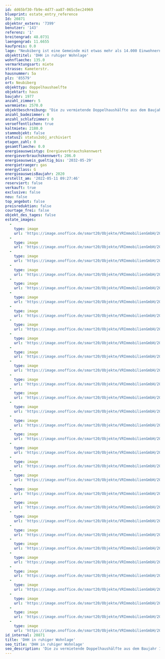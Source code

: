 ```yaml
---
id: dd65bf30-fb9e-4d77-aa87-065c5ec24969
blueprint: estate_entry_reference
Id: 20871
objektnr_extern: '7399'
benutzer: '143'
referenz: '1'
breitengrad: 48.0731
laengengrad: 11.6655
kaufpreis: 0.0
lage: "Neubiberg ist eine Gemeinde mit etwas mehr als 14.000 Einwohnern.\r\nDer beliebte Vorort im Münchner Südosten, besitzt durch seine Lage im Grünen, der Nähe zur City und dem vielfältigen Kulturangebot eine hohe Anziehungskraft. Weiter zeichnet sich Neubiberg durch seine hervorragende Infrastruktur aus: S-Bahnanschluss, U-Bahnzubringer ab Neuperlach-Süd (U5), alle Schulen bis hin zum sehr anerkannten Gymnasium, Kindergärten, Ärzte und Einkaufsmöglichkeiten, Sportanlagen, Umweltgarten u.v.m. befinden sich hier. Sportliche Betätigung ist vielerlei Hinsicht möglich. Das Vereinsregister zählt an die 100 Vereine. Über die Ortsumgehung München erreichen Sie den Flughafen in ca. 30 Minuten. Durch die günstige Lage erreichen Sie auch in etwa 3 Minuten die Autobahn A 8, die Sie zu den beliebten Seen und Bergen im Bayerischen Oberland bringt – oder zu noch mehr Shopping- und Kulturgenuss in der Münchner Innenstadt. Zusammenfassend - alles liegt in bequemer Reichweite, vieles ist auch zu Fuß oder mit dem Fahrrad erreichbar."
objekttitel: 'DHH in ruhiger Wohnlage'
wohnflaeche: 135.0
vermarktungsart: miete
strasse: Kameterstr.
hausnummer: 5a
plz: '85579'
ort: Neubiberg
objekttyp: doppelhaushaelfte
objektart: haus
baujahr: 1977
anzahl_zimmer: 5
warmmiete: 2570.0
objektbeschreibung: "Die zu vermietende Doppelhaushälfte aus dem Baujahr 1977 befindet sich ruhiger Südlage im Münchner Vorort Neubiberg. Mit ihrer sonnigen Terrasse, Balkon und großem Garten lädt sie zum langen Verweilen an sommerlichen Tagen ein. Im Erdgeschoss befindet sich ein eingebaute Garderobe, das Gäste-WC, eine Einbauküche mit Sitzecke im Landhausstil und das großzügige Wohnzimmer.\r\nDas Wohnzimmer besticht vor allem durch die großen Fensterflächen und einem direkten Zugang zur Terrasse. Im Obergeschoss befinden sich drei Schlafzimmer und ein großes Badezimmer mit einem Doppelwaschbecken, Wanne und Duschkabine. Der Balkon kann über beide Schlafzimmer auf der Südseite erreicht werden. Das Dachgeschoss überzeugt mit einem groß ausgebauten Raum welcher als weiteres Schlafzimmer oder Büro genutzt werden kann und ebenfalls noch ein kleines Badezimmer mit Dusche und Waschbecken bietet. Der Keller ist in drei Räume, bestehend aus Heiz-/Hauswitschaftsraum, Abstellkammer und durch mit einem Lichtschacht beleuchteten Hobbyraum mit angeschlossener Sauna unterteilt. Haustiere sind erlaubt. Die Immobilie steht ab 01.08.2022 zur Verfügung.\r\n\r\nInsgesamt bietet die Immobilie ca. 135 m² Wohnfläche und somit ausreichend Platz für die ganze Familie. Befeuert wird die Doppelhaushälfte mit einer nahezu neuwertigen Gastherme aus dem Jahr 2020. Sämtliche umlagefähigen Betriebskosten sind vom Mieter zu tragen.\r\n\r\nKaution: 3 Nettomonatsmieten (= 6.540,00€)"
anzahl_badezimmer: 0
anzahl_schlafzimmer: 0
veroeffentlichen: true
kaltmiete: 2180.0
stammobjekt: false
status2: status2obj_archiviert
etagen_zahl: 0
gesamtflaeche: 0.0
energieausweistyp: Energieverbrauchskennwert
energieverbrauchskennwert: 206.0
energieausweis_gueltig_bis: '2032-05-29'
energietraeger: gas
energyClass: G
energieausweisBaujahr: 2020
erstellt_am: '2022-05-11 09:27:46'
reserviert: false
verkauft: true
exclusive: false
neu: false
top_angebot: false
preisreduktion: false
courtage_frei: false
objekt_des_tages: false
estate_images:
  -
    type: image
    url: 'https://image.onoffice.de/smart20/Objekte/VRImmobilienGmbH/20871/4f17f073-5229-467b-9466-0642eebe594f.jpg'
  -
    type: image
    url: 'https://image.onoffice.de/smart20/Objekte/VRImmobilienGmbH/20871/70820414-b3ca-4bcd-a975-3bb02e831161.jpg'
  -
    type: image
    url: 'https://image.onoffice.de/smart20/Objekte/VRImmobilienGmbH/20871/b23932e6-87f0-4d2a-a7dc-4e24d01323eb.jpg'
  -
    type: image
    url: 'https://image.onoffice.de/smart20/Objekte/VRImmobilienGmbH/20871/4d7a3589-8167-4690-ba5a-6eb0e5673ca0.jpg'
  -
    type: image
    url: 'https://image.onoffice.de/smart20/Objekte/VRImmobilienGmbH/20871/9afdbdf7-7f6f-4132-94a7-4fb5b4a10615.jpg'
  -
    type: image
    url: 'https://image.onoffice.de/smart20/Objekte/VRImmobilienGmbH/20871/3230a5d6-6b3e-494a-acb5-f371e0a81f1d.jpg'
  -
    type: image
    url: 'https://image.onoffice.de/smart20/Objekte/VRImmobilienGmbH/20871/e76ca0f3-d216-4632-829b-bbae2f4462da.jpg'
  -
    type: image
    url: 'https://image.onoffice.de/smart20/Objekte/VRImmobilienGmbH/20871/7e552b8b-239f-4336-978a-a89a6b61e6dd.jpg'
  -
    type: image
    url: 'https://image.onoffice.de/smart20/Objekte/VRImmobilienGmbH/20871/5a17fcab-3e28-48c2-8f99-e6bd575c0ca4.jpg'
  -
    type: image
    url: 'https://image.onoffice.de/smart20/Objekte/VRImmobilienGmbH/20871/a517b6e4-7fb0-4024-a396-9357764da5ce.jpg'
  -
    type: image
    url: 'https://image.onoffice.de/smart20/Objekte/VRImmobilienGmbH/20871/aa685063-4bf7-462b-9856-2b0682580141.jpg'
  -
    type: image
    url: 'https://image.onoffice.de/smart20/Objekte/VRImmobilienGmbH/20871/4b9e218e-6c64-42be-b5c4-4a9efefa4ef2.jpg'
  -
    type: image
    url: 'https://image.onoffice.de/smart20/Objekte/VRImmobilienGmbH/20871/8709e15c-ac12-4e90-9b31-45c4981f6e0d.jpg'
  -
    type: image
    url: 'https://image.onoffice.de/smart20/Objekte/VRImmobilienGmbH/20871/8bca4c27-9c23-4c1b-ba0f-cc3f79558f20.jpg'
  -
    type: image
    url: 'https://image.onoffice.de/smart20/Objekte/VRImmobilienGmbH/20871/01b4a689-2a85-4dfb-a59c-f79b2303176d.jpg'
  -
    type: image
    url: 'https://image.onoffice.de/smart20/Objekte/VRImmobilienGmbH/20871/44be557b-cb2c-43da-8217-6dfa0a20c61f.jpg'
  -
    type: image
    url: 'https://image.onoffice.de/smart20/Objekte/VRImmobilienGmbH/20871/78666a6d-f646-47e1-bc50-a613b3c064f0.jpg'
  -
    type: image
    url: 'https://image.onoffice.de/smart20/Objekte/VRImmobilienGmbH/20871/334ef83d-064d-43c8-9fd9-3f41439cc6f9.jpg'
  -
    type: image
    url: 'https://image.onoffice.de/smart20/Objekte/VRImmobilienGmbH/20871/417e60f3-00ac-4209-8069-ef35f0316d8e.jpg'
  -
    type: image
    url: 'https://image.onoffice.de/smart20/Objekte/VRImmobilienGmbH/20871/3ffe3362-2c0a-4c01-bbb1-1bc774c1c406.jpg'
  -
    type: image
    url: 'https://image.onoffice.de/smart20/Objekte/VRImmobilienGmbH/20871/46113d87-98ad-4424-b30f-1dcdd9da2ca0.jpg'
  -
    type: image
    url: 'https://image.onoffice.de/smart20/Objekte/VRImmobilienGmbH/20871/4596def9-8f77-491f-840a-a94b82001c88.jpg'
  -
    type: image
    url: 'https://image.onoffice.de/smart20/Objekte/VRImmobilienGmbH/20871/1161629c-7a5b-455b-b1b7-e0e9a709233a.jpg'
  -
    type: image
    url: 'https://image.onoffice.de/smart20/Objekte/VRImmobilienGmbH/20871/807a8ec1-6544-4bac-85d3-f70da85d1c19.jpg'
  -
    type: image
    url: 'https://image.onoffice.de/smart20/Objekte/VRImmobilienGmbH/20871/d7f7b6bc-c66b-41ad-9fbe-62191f4cba19.jpg'
  -
    type: image
    url: 'https://image.onoffice.de/smart20/Objekte/VRImmobilienGmbH/20871/f1b68ad1-e993-4375-ac57-527b96d44864.jpg'
  -
    type: image
    url: 'https://image.onoffice.de/smart20/Objekte/VRImmobilienGmbH/20871/de7da8d3-d75c-465d-a855-6fb4d0331f82.jpg'
  -
    type: image
    url: 'https://image.onoffice.de/smart20/Objekte/VRImmobilienGmbH/20871/1fafca5d-fd59-4b15-8136-bdc305346871.jpg'
  -
    type: image
    url: 'https://image.onoffice.de/smart20/Objekte/VRImmobilienGmbH/20871/da6d5598-9fbe-4cae-9e0f-6e4339d3a700.jpg'
  -
    type: image
    url: 'https://image.onoffice.de/smart20/Objekte/VRImmobilienGmbH/20871/69fb8f68-39a4-4d58-97be-cc5009b40ec4.jpg'
id_internal: 20871
title: 'DHH in ruhiger Wohnlage'
seo_title: 'DHH in ruhiger Wohnlage'
seo_description: 'Die zu vermietende Doppelhaushälfte aus dem Baujahr 1977 befindet sich ruhiger Südlage im Münchner Vorort Neubiberg. Mit ihrer sonnigen Terrasse, Balkon und '
---
```

